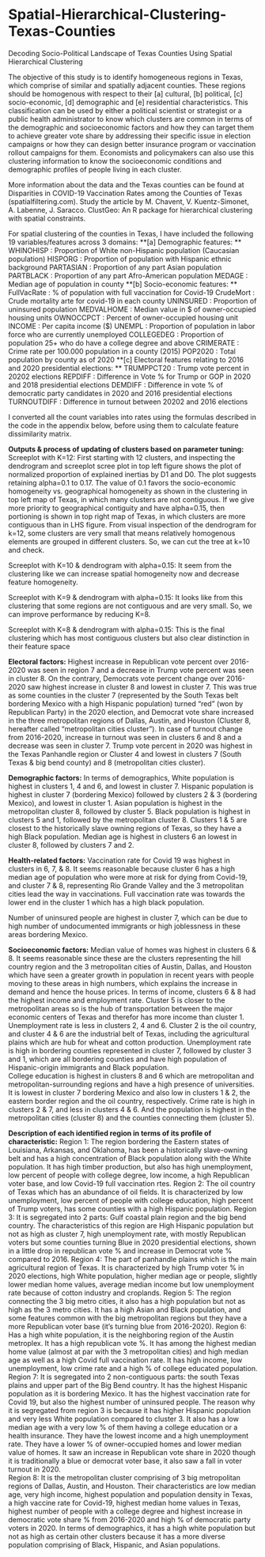 # Spatial-Hierarchical-Clustering-Texas-Counties
Decoding Socio-Political Landscape of Texas Counties Using Spatial Hierarchical Clustering

The objective of this study is to identify homogeneous regions in Texas, which comprise of similar and spatially adjacent counties. These regions should be homogenous with respect to their [a] cultural, [b] political, [c] socio-economic, [d] demographic and [e] residential characteristics. This classification can be used by either a political scientist or strategist or a public health administrator to know which clusters are common in terms of the demographic and socioeconomic factors and how they can target them to achieve greater vote share by addressing their specific issue in election campaigns or how they can design better insurance program or vaccination rollout campaigns for them. Economists and policymakers can also use this clustering information to know the socioeconomic conditions and demographic profiles of people living in each cluster.

More information about the data and the Texas counties can be found at Disparities in COVID-19 Vaccination Rates among the Counties of Texas (spatialfiltering.com). Study the article by M. Chavent, V. Kuentz-Simonet, A. Labenne, J. Saracco. ClustGeo: An R package for hierarchical clustering with spatial constraints.

For spatial clustering of the counties in Texas, I have included the following 19 variables/features across 3 domains:
**[a] Demographic features: **
WHINOHISP : Proportion of White non-Hispanic population (Caucasian population)
HISPORG : Proportion of population with Hispanic ethnic background
PARTASIAN : Proportion of any part Asian population
PARTBLACK : Proportion of any part Afro-American population
MEDAGE : Median age of population in county
**[b] Socio-economic features: **
FullVacRate : % of population with full vaccination for Covid-19
CrudeMort : Crude mortality arte for covid-19 in each county
UNINSURED : Proportion of uninsured population
MEDVALHOME : Median value in $ of owner-occupied housing units
OWNOCCPCT : Percent of owner-occupied housing unit
INCOME : Per capita income ($)
UNEMPL : Proportion of population in labor force who are currently unemployed
COLLEGEDEG : Proportion of population 25+ who do have a college degree and above
CRIMERATE : Crime rate per 100.000 population in a county (2015)
POP2020 : Total population by county as of 2020
**[c] Electoral features relating to 2016 and 2020 presidential elections: **
TRUMPPCT20 : Trump vote percent in 20202 elections
REPDIFF : Difference in Vote % for Trump or GOP in 2020 and 2018 presidential elections
DEMDIFF : Difference in vote % of democratic party candidates in 2020 and 2016 presidential elections
TURNOUTDIFF : Difference in turnout between 20202 and 2016 elections

I converted all the count variables into rates using the formulas described in the code in the appendix below, before using them to calculate feature dissimilarity matrix. 

**Outputs & process of updating of clusters based on parameter tuning:**
Screeplot with K=12: First starting with 12 clusters, and inspecting the dendrogram and screeplot scree plot in top left figure shows the plot of normalized proportion of explained inertias by D1 and D0. The plot suggests retaining alpha=0.1 to 0.17. The value of 0.1 favors the socio-economic homogeneity vs. geographical homogeneity as shown in the clustering in top left map of Texas, in which many clusters are not contiguous. If we give more priority to geographical contiguity and have alpha=0.15, then portioning is shown in top right map of Texas, in which clusters are more contiguous than in LHS figure. From visual inspection of the dendrogram for k=12, some clusters are very small that means relatively homogenous elements are grouped in different clusters. So, we can cut the tree at k=10 and check. 

Screeplot with K=10 & dendrogram with alpha=0.15: It seem from the clustering like we can increase spatial homogeneity now and decrease feature homogeneity.

Screeplot with K=9 & dendrogram with alpha=0.15: It looks like from this clustering that some regions are not contiguous and are very small. So, we can improve performance by reducing K=8.

Screeplot with K=8 & dendrogram with alpha=0.15: This is the final clustering which has most contiguous clusters but also clear distinction in their feature space

**Electoral factors:**
Highest increase in Republican vote percent over 2016-2020 was seen in region 7 and a decrease in Trump vote percent was seen in cluster 8. On the contrary, Democrats vote percent change over 2016-2020 saw highest increase in cluster 8 and lowest in cluster 7. This was true as some counties in the cluster 7 (represented by the South Texas belt bordering Mexico with a high Hispanic population) turned “red” (won by Republican Party) in the 2020 election, and Democrat vote share increased in the three metropolitan regions of Dallas, Austin, and Houston (Cluster 8, hereafter called “metropolitan cities cluster”).
In case of turnout change from 2016-2020, increase in turnout was seen in clusters 6 and 8 and a decrease was seen in cluster 7. 
Trump vote percent in 2020 was highest in the Texas Panhandle region or Cluster 4 and lowest in clusters 7 (South Texas & big bend county) and 8 (metropolitan cities cluster).

**Demographic factors:**
In terms of demographics, White population is highest in clusters 1, 4 and 6, and lowest in cluster 7. 
Hispanic population is highest in cluster 7 (bordering Mexico) followed by clusters 2 & 3 (bordering Mexico), and lowest in cluster 1.
Asian population is highest in the metropolitan cluster 8, followed by cluster 5. 
Black population is highest in clusters 5 and 1, followed by the metropolitan cluster 8. Clusters 1 & 5 are closest to the historically slave owning regions of Texas, so they have a high Black population. 
Median age is highest in clusters 6 an lowest in cluster 8, followed by clusters 7 and 2. 

**Health-related factors:**
Vaccination rate for Covid 19 was highest in clusters in 6, 7, & 8. It seems reasonable because cluster 6 has a high median age of population who were more at risk for dying from Covid-19, and cluster 7 & 8, representing Rio Grande Valley and the 3 metropolitan cities lead the way in vaccinations. Full vaccination rate was towards the lower end in the cluster 1 which has a high black population. 

Number of uninsured people are highest in cluster 7, which can be due to high number of undocumented immigrants or high joblessness in these areas bordering Mexico.

**Socioeconomic factors:**
Median value of homes was highest in clusters 6 & 8. It seems reasonable since these are the clusters representing the hill country region and the 3 metropolitan cities of Austin, Dallas, and Houston which have seen a greater growth in population in recent years with people moving to these areas in high numbers, which explains the increase in demand and hence the house prices. 
In terms of income, clusters 6 & 8 had the highest income and employment rate. Cluster 5 is closer to the metropolitan areas so is the hub of transportation between the major economic centers of Texas and therefor has more income than cluster 1.
Unemployment rate is less in clusters 2, 4 and 6. Cluster 2 is the oil country, and cluster 4 & 6 are the industrial belt of Texas, including the agricultural plains which are hub for wheat and cotton production. 
Unemployment rate is high in bordering counties represented in cluster 7, followed by cluster 3 and 1, which are all bordering counties and have high population of Hispanic-origin immigrants and Black population.  
College education is highest in clusters 8 and 6 which are metropolitan and metropolitan-surrounding regions and have a high presence of universities. It is lowest in cluster 7 bordering Mexico and also low in clusters 1 & 2, the eastern border region and the oil country, respectively. 
Crime rate is high in clusters 2 & 7, and less in clusters 4 & 6.
And the population is highest in the metropolitan cities (cluster 8) and the counties connecting them (cluster 5). 

**Description of each identified region in terms of its profile of characteristic:**
Region 1: The region bordering the Eastern states of Louisiana, Arkansas, and Oklahoma, has been a historically slave-owning belt and has a high concentration of Black population along with the White population. It has high timber production, but also has high unemployment, low percent of people with college degree, low income, a high Republican voter base, and low Covid-19 full vaccination rtes.
Region 2: The oil country of Texas which has an abundance of oil fields. It is characterized by low unemployment, low percent of people with college education, high percent of Trump voters, has some counties with a high Hispanic population.
Region 3: It is segregated into 2 parts: Gulf coastal plain region and the big bend country. The characteristics of this region are High Hispanic population but not as high as cluster 7, high unemployment rate, with mostly Republican voters but some counties turning Blue in 2020 presidential elections, shown in a little drop in republican vote % and increase in Democrat vote % compared to 2016.
Region 4: The part of panhandle plains which is the main agricultural region of Texas. It is characterized by high Trump voter % in 2020 elections, high White population, higher median age or people, slightly lower median home values, average median income but low unemployment rate because of cotton industry and croplands.
Region 5: The region connecting the 3 big metro cities, it also has a high population but not as high as the 3 metro cities. It has a high Asian and Black population, and some features common with the big metropolitan regions but they have a more Republican voter base (it’s turning blue from 2016-2020). 
Region 6: Has a high white population, it is the neighboring region of the Austin metroplex. It has a high republican vote %. It has among the highest median home value (almost at par with the 3 metropolitan cities) and high median age as well as a high Covid full vaccination rate. It has high income, low unemployment, low crime rate and a high % of college educated population.
Region 7: It is segregated into 2 non-contiguous parts: the south Texas plains and upper part of the Big Bend country. It has the highest Hispanic population as it is bordering Mexico. It has the highest vaccination rate for Covid 19, but also the highest number of uninsured people.
The reason why it is segregated from region 3 is because it has higher Hispanic population and very less White population compared to cluster 3. It also has a low median age with a very low % of them having a college education or a health insurance. They have the lowest income and a high unemployment rate. They have a lower % of owner-occupied homes and lower median value of homes. It saw an increase in Republican vote share in 2020 though it is traditionally a blue or democrat voter base, it also saw a fall in voter turnout in 2020.  
Region 8: It is the metropolitan cluster comprising of 3 big metropolitan regions of Dallas, Austin, and Houston. Their characteristics are low median age, very high income, highest population and population density in Texas, a high vaccine rate for Covid-19, highest median home values in Texas, highest number of people with a college degree and highest increase in democratic vote share % from 2016-2020 and high % of democratic party voters in 2020. In terms of demographics, it has a high white population but not as high as certain other clusters because it has a more diverse population comprising of Black, Hispanic, and Asian populations.

